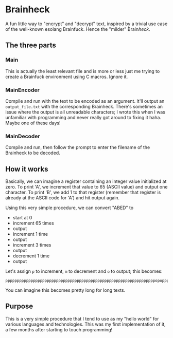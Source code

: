 # Brainheck
A fun little way to "encrypt" and "decrypt" text, inspired by a trivial use case of the well-known esolang Brainfuck. Hence the "milder" Brain*heck*.

## The three parts
### Main
This is actually the least relevant file and is more or less just me trying to create a Brainfuck environment using C macros. Ignore it.

### MainEncoder
Compile and run with the text to be encoded as an argument. It'll output an `output_file.txt` with the corresponding Brainheck. There's sometimes an issue where the output is all unreadable characters; I wrote this when I was unfamiliar with programming and never really got around to fixing it haha. Maybe one of these days!

### MainDecoder
Compile and run, then follow the prompt to enter the filename of the Brainheck to be decoded.

## How it works
Basically, we can imagine a register containing an integer value initialized at zero. To print 'A', we increment that value to 65 (ASCII value) and output one character. To print 'B', we add 1 to that register (remember that register is already at the ASCII code for 'A') and hit output again.

Using this very simple procedure, we can convert "ABED" to
- start at 0
- increment 65 times
- output
- increment 1 time
- output
- increment 3 times
- output
- decrement 1 time
- output

Let's assign `p` to increment, `m` to decrement and `o` to output; this becomes:
```
pppppppppppppppppppppppppppppppppppppppppppppppppppppppppppppppppopopppomo
```
You can imagine this becomes pretty long for long texts.

## Purpose
This is a very simple procedure that I tend to use as my "hello world" for various languages and technologies. This was my first implementation of it, a few months after starting to touch programming!